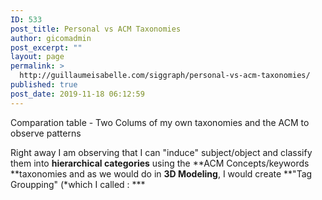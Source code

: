 ```yaml
---
ID: 533
post_title: Personal vs ACM Taxonomies
author: gicomadmin
post_excerpt: ""
layout: page
permalink: >
  http://guillaumeisabelle.com/siggraph/personal-vs-acm-taxonomies/
published: true
post_date: 2019-11-18 06:12:59
---
```

<!-- wp:paragraph -->

Comparation table - Two Colums of my own taxonomies and the ACM to observe patterns

<!-- /wp:paragraph -->

<!-- wp:paragraph -->

Right away I am observing that I can "induce" subject/object and classify them into **hierarchical categories** using the **ACM Concepts/keywords **taxonomies and as we would do in **3D Modeling**, I would create **"Tag Groupping" (*which I called : ***

<!-- /wp:paragraph -->